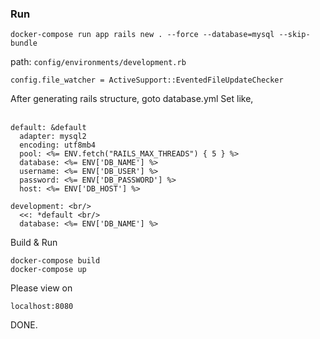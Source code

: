 ### Run<br/>
```
docker-compose run app rails new . --force --database=mysql --skip-bundle
```
path: ```config/environments/development.rb``` <br/>
```
config.file_watcher = ActiveSupport::EventedFileUpdateChecker
```
After generating rails structure, goto database.yml
Set like, <br/> <br/>
```
default: &default
  adapter: mysql2
  encoding: utf8mb4 
  pool: <%= ENV.fetch("RAILS_MAX_THREADS") { 5 } %> 
  database: <%= ENV['DB_NAME'] %> 
  username: <%= ENV['DB_USER'] %> 
  password: <%= ENV['DB_PASSWORD'] %> 
  host: <%= ENV['DB_HOST'] %> 
```
```
development: <br/>
  <<: *default <br/>
  database: <%= ENV['DB_NAME'] %> 
```
Build & Run <br/>
```
docker-compose build
docker-compose up
```
Please view on
```
localhost:8080
```
DONE.
    
           
